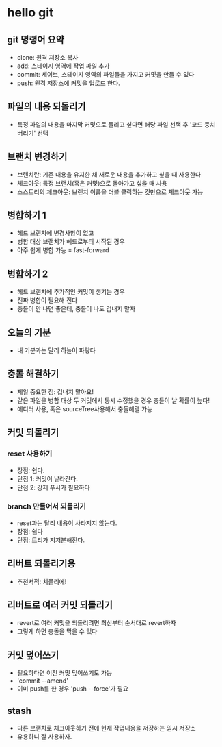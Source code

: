 # hello git

## git 명령어 요약

- clone: 원격 저장소 복사
- add: 스테이지 영역에 작업 파일 추가
- commit: 세이브, 스테이지 영역의 파일들을 가지고 커밋을 만들 수 있다
- push: 원격 저장소에 커밋을 업로드 한다.

## 파일의 내용 되돌리기
- 특정 파일의 내용을 마지막 커밋으로 돌리고 싶다면 해당 파일 선택 후 '코드 뭉치 버리기' 선택

## 브랜치 변경하기
- 브랜치란: 기존 내용을 유지한 채 새로운 내용을 추가하고 싶을 때 사용한다
- 체크아웃: 특정 브랜치(혹은 커밋)으로 돌아가고 싶을 때 사용
- 소스트리의 체크아웃: 브랜치 이름을 더블 클릭하는 것만으로 체크아웃 가능

## 병합하기 1
- 헤드 브랜치에 변경사항이 없고
- 병합 대상 브랜치가 헤드로부터 시작된 경우
- 아주 쉽게 병합 가능 = fast-forward

## 병합하기 2
- 헤드 브랜치에 추가적인 커밋이 생기는 경우
- 진짜 병합이 필요해 진다
- 충돌이 안 나면 좋은데, 충돌이 나도 겁내지 말자


## 오늘의 기분
- 내 기분과는 달리 하늘이 파랗다


## 충돌 해결하기

- 제일 중요한 점: 겁내지 말아요!
- 같은 파일을 병합 대상 두 커밋에서 동시 수정했을 경우 충돌이 날 확률이 높다!
- 에디터 사용, 혹은 sourceTree사용해서 충돌해결 가능

## 커밋 되돌리기

### reset 사용하기

- 장점: 쉽다.
- 단점 1: 커밋이 날라간다.
- 단점 2: 강제 푸시가 필요하다


### branch 만들어서 되돌리기

- reset과는 달리 내용이 사라지지 않는다.
- 장점: 쉽다
- 단점: 트리가 지저분해진다.

## 리버트 되돌리기용

- 추천서적: 치믈리에!

## 리버트로 여러 커밋 되돌리기

- revert로 여러 커밋을 되돌리려면 최신부터 순서대로 revert하자
- 그렇게 하면 충돌을 막을 수 있다

## 커밋 덮어쓰기

- 필요하다면 이전 커밋 덮어쓰기도 가능
- 'commit --amend'
- 이미 push를 한 경우 'push --force'가 필요

## stash

- 다른 브랜치로 체크아웃하기 전에 현재 작업내용을 저장하는 임시 저장소
- 유용하니 잘 사용하자.
